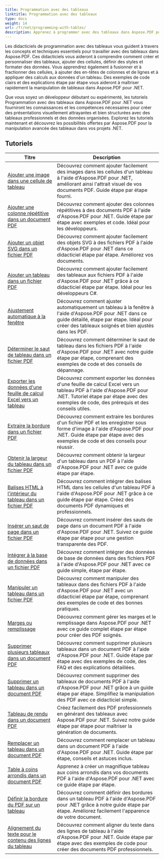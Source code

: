 ```yaml
---
title: Programmation avec des tableaux
linktitle: Programmation avec des tableaux
type: docs
weight: 14
url: /fr/net/programming-with-tables/
description: Apprenez à programmer avec des tableaux dans Aspose.PDF pour .NET avec des didacticiels étape par étape.
---
```

Les didacticiels de programmation avec des tableaux vous guident à travers les concepts et techniques essentiels pour travailler avec des tableaux dans Aspose.PDF. Ces didacticiels vous aideront à comprendre comment créer et personnaliser des tableaux, ajouter des cellules, définir des styles et formater des données. Vous apprendrez également à fusionner et à fractionner des cellules, à ajouter des en-têtes de colonnes et de lignes et à appliquer des calculs aux données d'un tableau. Des exemples de code clairs et des explications étape par étape vous aideront à maîtriser rapidement la manipulation de tableaux dans Aspose.PDF pour .NET.

Que vous soyez un développeur débutant ou expérimenté, les tutoriels Programmation avec des tableaux dans Aspose.PDF pour .NET vous fourniront les connaissances et les compétences nécessaires pour créer des présentations visuellement attrayantes et bien structurées avec des tableaux professionnels et des données organisées. Explorez les tutoriels maintenant et découvrez les possibilités offertes par Aspose.PDF pour la manipulation avancée des tableaux dans vos projets .NET.

## Tutoriels
| Titre | Description |
| --- | --- | 
| [Ajouter une image dans une cellule de tableau](./add-image-in-a-table-cell/) | Découvrez comment ajouter facilement des images dans les cellules d'un tableau à l'aide d'Aspose.PDF pour .NET, améliorant ainsi l'attrait visuel de vos documents PDF. Guide étape par étape fourni. |  
| [Ajouter une colonne répétitive dans un document PDF](./add-repeating-column/) | Découvrez comment ajouter des colonnes répétitives à des documents PDF à l'aide d'Aspose.PDF pour .NET. Guide étape par étape avec exemples et code. Idéal pour les développeurs. |  
| [Ajouter un objet SVG dans un fichier PDF](./add-svg-object/) | Découvrez comment ajouter facilement des objets SVG à des fichiers PDF à l'aide d'Aspose.PDF pour .NET dans ce didacticiel étape par étape. Améliorez vos documents. |  
| [Ajouter un tableau dans un fichier PDF](./add-table/) | Découvrez comment ajouter facilement des tableaux aux fichiers PDF à l'aide d'Aspose.PDF pour .NET grâce à ce didacticiel étape par étape. Idéal pour les développeurs C#. |  
| [Ajustement automatique à la fenêtre](./auto-fit-to-window/) | Découvrez comment ajuster automatiquement un tableau à la fenêtre à l'aide d'Aspose.PDF pour .NET dans ce guide détaillé, étape par étape. Idéal pour créer des tableaux soignés et bien ajustés dans les PDF. |  
| [Déterminer le saut de tableau dans un fichier PDF](./determine-table-break/) | Découvrez comment déterminer le saut de tableau dans les fichiers PDF à l'aide d'Aspose.PDF pour .NET avec notre guide étape par étape, comprenant des exemples de code et des conseils de dépannage. |  
| [Exporter les données d'une feuille de calcul Excel vers un tableau](./export-excel-worksheet-data-to-table/) | Découvrez comment exporter les données d'une feuille de calcul Excel vers un tableau PDF à l'aide d'Aspose.PDF pour .NET. Tutoriel étape par étape avec des exemples de code, des prérequis et des conseils utiles. |  
| [Extraire la bordure dans un fichier PDF](./extract-border/) | Découvrez comment extraire les bordures d'un fichier PDF et les enregistrer sous forme d'image à l'aide d'Aspose.PDF pour .NET. Guide étape par étape avec des exemples de code et des conseils pour réussir. |  
| [Obtenir la largeur du tableau dans un fichier PDF](./get-table-width/) | Découvrez comment obtenir la largeur d'un tableau dans un PDF à l'aide d'Aspose.PDF pour .NET avec ce guide étape par étape. |  
| [Balises HTML à l'intérieur du tableau dans un fichier PDF](./html-tags-inside-table/) | Découvrez comment intégrer des balises HTML dans les cellules d'un tableau PDF à l'aide d'Aspose.PDF pour .NET grâce à ce guide étape par étape. Créez des documents PDF dynamiques et professionnels. |  
| [Insérer un saut de page dans un fichier PDF](./insert-page-break/) | Découvrez comment insérer des sauts de page dans un document PDF à l'aide d'Aspose.PDF pour .NET. Suivez ce guide étape par étape pour une gestion transparente des PDF. |  
| [Intégrer à la base de données dans un fichier PDF](./integrate-with-database/) | Découvrez comment intégrer des données de base de données dans des fichiers PDF à l'aide d'Aspose.PDF pour .NET avec ce guide simple, étape par étape. |  
| [Manipuler un tableau dans un fichier PDF](./manipulate-table/) | Découvrez comment manipuler des tableaux dans des fichiers PDF à l'aide d'Aspose.PDF pour .NET avec un didacticiel étape par étape, comprenant des exemples de code et des bonnes pratiques. |  
| [Marges ou remplissage](./margins-or-padding/) | Découvrez comment gérer les marges et le remplissage dans Aspose.PDF pour .NET avec ce guide complet étape par étape pour créer des PDF soignés. |  
| [Supprimer plusieurs tableaux dans un document PDF](./remove-multiple-tables/) | Découvrez comment supprimer plusieurs tableaux dans un document PDF à l'aide d'Aspose.PDF pour .NET. Guide étape par étape avec des exemples de code, des FAQ et des explications détaillées. |  
| [Supprimer un tableau dans un document PDF](./remove-table/) | Découvrez comment supprimer des tableaux de documents PDF à l'aide d'Aspose.PDF pour .NET grâce à un guide étape par étape. Simplifiez la manipulation des PDF avec ce didacticiel simple. |  
| [Tableau de rendu dans un document PDF](./render-table/) | Créez facilement des PDF professionnels en générant des tableaux avec Aspose.PDF pour .NET. Suivez notre guide étape par étape pour maîtriser la génération de documents. |  
| [Remplacer un tableau dans un document PDF](./replace-table/) | Découvrez comment remplacer un tableau dans un document PDF à l'aide d'Aspose.PDF pour .NET. Guide étape par étape, conseils et astuces inclus. |  
| [Table à coins arrondis dans un document PDF](./rounded-corner-table/) | Apprenez à créer un magnifique tableau aux coins arrondis dans vos documents PDF à l'aide d'Aspose.PDF pour .NET avec ce guide étape par étape. |  
| [Définir la bordure du PDF sur un tableau](./set-border/) | Découvrez comment définir des bordures dans un tableau PDF à l'aide d'Aspose.PDF pour .NET grâce à notre guide étape par étape. Améliorez facilement l'apparence de votre document. |  
| [Alignement du texte pour le contenu des lignes du tableau](./text-alignment-for-table-row-content/) | Découvrez comment aligner du texte dans des lignes de tableau à l'aide d'Aspose.PDF pour .NET. Guide étape par étape avec des exemples de code pour créer des documents PDF professionnels. |  